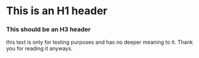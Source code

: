 # This is an H1 header
### This should be an H3 header

this text is only for testing purposes and has no deeper meaning to it. Thank you for reading it anyways. 
